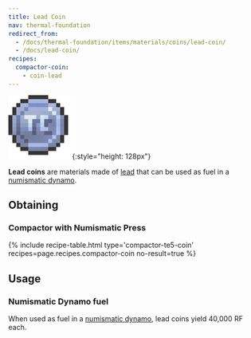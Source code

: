 ```yaml
---
title: Lead Coin
nav: thermal-foundation
redirect_from:
  - /docs/thermal-foundation/items/materials/coins/lead-coin/
  - /docs/lead-coin/
recipes:
  compactor-coin:
    - coin-lead
---
```


![Lead coin](/assets/images/thermal-foundation/coin-lead.png){:style="height: 128px"}


**Lead coins** are materials made of [lead](/docs/thermal-foundation/lead-ingot/) that can be used
as fuel in a [numismatic dynamo](/docs/thermal-expansion/numismatic-dynamo/).


Obtaining
---------

### Compactor with Numismatic Press
{% include recipe-table.html type='compactor-te5-coin' recipes=page.recipes.compactor-coin no-result=true %}


Usage
-----

### Numismatic Dynamo fuel
When used as fuel in a [numismatic dynamo](/docs/thermal-expansion/numismatic-dynamo/), lead coins
yield 40,000 RF each.
